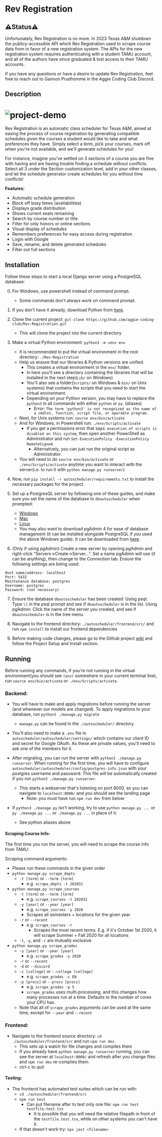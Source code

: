 # Rev Registration

## ⚠️Status⚠️

Unfortunately, Rev Registration is no more. In 2023 Texas A&M shutdown the publicy-accessible API which Rev Registration used to scrape course data from in favor of a new registration system. The APIs for the new registration system requires authenticating with a student TAMU account, and all of the authors have since graduated & lost access to their TAMU accounts. 

If you have any questions or have a desire to update Rev Registration, feel free to reach out to Gannon Prudhomme in the Aggie Coding Club Discord. 

## Description

# ![project-demo](./assets/project-demo.gif)

Rev Registration is an automatic class scheduler for Texas A&M, aimed at easing the process
of course registration by generating compatible schedules given the courses a student would
like to take and what preferences they have. Simply select a term, pick your courses, mark off when
you're not available, and we'll generate schedules for you!

For instance, imagine you've settled on 3 sections of a course you are fine with having and are having
trouble finding a schedule without conflicts. Select all 3 under the Section customization level,
add in your other classes, and let the schedule generator create schedules for you without time conflicts!

**Features:**

- Automatic schedule generation
- Block off busy times (availabilities)
- Displays grade distribution
- Shows current seats remaining
- Search by course number or title
- Filter for only honors or online sections
- Visual display of schedules
- Remembers preferences for easy access during registration
- Login with Google
- Save, rename, and delete generated schedules
- Filter out full sections

## Installation

Follow these steps to start a local Django server using a PostgreSQL database:

0) For Windows, use powershell instead of command prompt.
    - Some commands don't always work on command prompt.
1) If you don’t have it already, download Python from [here](https://www.python.org/downloads/).
2) Clone the current project: `git clone https://github.com/aggie-coding-club/Rev-Registration.git`
    - This will clone the project into the current directory
3) Make a virtual Python environment: `python3 -m venv env`
    - It is recommended to put the virtual environment in the root directory: `./Rev-Registration`
    - Help us ensure that our libraries & Python versions are unified.
        - This creates a virtual environment in the `env/` folder.
        - In here you'll see a directory containing the libraries that will be installed in the next step(`Lib/` on Windows)
        - You'll also see a folder(`Scripts/` on Windows & `bin/` on Unix systems) that contains the scripts that you need to start the virtual environment.
        - Depending on your Python version, you may have to replace the `python3` in all commands with either `python` or `py`. (aliases)
            - Error: `The term 'python3' is not recognized as the name of a cmdlet, function, script file, or operable program.`
    - Next, for Unix systems run: `source env/bin/activate`
    - And for Windows, in Powershell run: `./env/Scripts/activate`
        - If you get a permissions error that says: `execution of scripts is disabled on this system`, then open another PowerShell as Administrator and run `Set-ExecutionPolicy -ExecutionPolicy RemoteSigned`.
            - Alternatively, you can just run the original script as Administrator.
    - You will need to do `source env/bin/activate` or `./env/Scripts/activate` anytime you want to interact with the server(i.e. to run it with `python manage.py runserver`)
4) Now, run `pip install -r autoscheduler/requirements.txt` to install the necessary packages for the project.
5) Set up a PostgresQL server by following one of these guides, and make sure you set the name of the database to `dbautoscheduler` when prompted:
    - [Windows](http://www.postgresqltutorial.com/install-postgresql/)
    - [Mac](https://github.com/aggie-coding-club/Automatic-Aggie-Scheduler/wiki/Setup-Postgres-PGAdmin-on-MacOs)
    - [Linux](https://www.techrepublic.com/blog/diy-it-guy/diy-a-postgresql-database-server-setup-anyone-can-handle/)
    - You may also want to download pgAdmin 4 for ease of database management (it can be installed alongside PostgreSQL if you used the above Windows guide). It can be downloaded from [here](https://www.pgadmin.org/download/).

6) (Only if using pgAdmin) Create a new server by opening pgAdmin and right-click “Servers->Create->Server…”. Set a name pgAdmin will use (it can be anything), then change to the Connection tab. Ensure the following settings are being used:

```text
Host name/address: localhost
Port: 5432
Maintenance database: postgres
Username: postgres
Password: (not necessary)
```

7) Ensure the database `dbautoscheduler` has been created:
Using psql: Type `\l` in the psql prompt and see if `dbautoscheduler` is in the list.
Using pgAdmin: Click the name of the server you created, and see if `dbautoscheduler` is in the tree menu.

8) Navigate to the frontend directory: `./autoscheduler/frontend/src/` and run `npm install` to install our frontend dependencies
    
9) Before making code changes, please go to the Github project [wiki](https://github.com/aggie-coding-club/Rev-Registration/wiki) and follow the Project Setup and Install section.

## Running

Before running any commands, if you're not running in the virtual environment(you should see `(env)` somewhere in your current terminal line), run `source env/bin/activate` or `./env/Scripts/activate`.

### Backend:
- You will have to make and apply migrations before running the server (and whenever our models are changed). To apply migrations to your database, run `python3 ./manage.py migrate`
    - `manage.py` can be found in the `./autoscheduler/` directory.
    
- You'll also need to make a `.env` file in `autoscheduler/autoscheduler/settings/` which contains our client ID and secret for Google OAuth. As these are private values, you'll need to ask one of the members for it.

- After migrating, you can run the server with `python3 ./manage.py runserver`. When running for the first time, you will have to configure `autoscheduler/autoscheduler/config/postgres-info.json` with your postgres username and password. This file will be automatically created if you run `python3 ./manage.py runserver`.
     - This starts a webserver that's listening on port 8000, so you can navigate to `localhost:8000/` and you should see the landing page
          - Note: you must have run `npm run dev` from below

- If `python3 ./manage.py` isn't working, try to use `python manage.py ...` or `py ./manage.py ...` or `./manage.py ...` in place of it.
    - See python aliases above

#### Scraping Course Info:
The first time you run the server, you will need to scrape the course info from TAMU:

Scraping command arguments:
- Please run these commands in the given order
- `python manage.py scrape_depts`
  - `-t [term]` or `--term [term]`
    - e.g. `scrape_depts -t 202031`
- `python manage.py scrape_courses`
  - `-t [term]` or `--term [term]`
    - e.g. `scrape_courses -t 202031`
  - `-y [year]` or `--year [year]`
    - e.g. `scrape_courses -y 2020`
    - Scrapes all semesters + locations for the given year
  - `-r` or `--recent`
    - e.g. `scrape_courses -r`
      - Scrapes the most recent terms. E.g. if it's October 1st 2020, it will scrape Summer + Fall 2020 for all locations
  - `-t`, `-y`, and `-r` are mutually exclusive
- `python manage.py scrape_grades`
  - `-y [year]` or `--year [year]`
    - e.g. `scrape_grades -y 2020`
  - `-r` or `--recent`
  - `-d` or `--discord`
  - `-c [college]` or `--college [college]`
    - e.g. `scrape_grades -c EN`
  - `-p [procs]` or `--procs [procs]`
    - e.g. `scrape_grades -p 5`
    - `scrape_grades` uses multi-processing, and this changes how many processes run at a time. Defaults to the number of cores your CPU has.
  - Note that all of `scrape_grades` arguments can be used at the same time, except for `--year` and `--recent`

### Frontend:
- Navigate to the frontend source directory: `cd ./autoscheduler/frontend/src` and run `npm run dev`
    - This sets up a watch for file changes and compiles them
    - If you already have `python manage.py runserver` running, you can see the server at `localhost:8000/` and refresh after you change files and `npm run dev` re-compiles them.
    - ctrl-c to quit

#### Testing:

- The frontend has automated test suites which can be run with:
    - `cd ./autoscheduler/frontend/src`
    - `npm run test`
        - Can put filename after to test only one file: `npm run test testfile.test.tsx`
            - It is possible that you will need the relative filepath in front of the `testfile.test.tsx`, while on other systems you can't have it.
    - If that doesn't work try: `npx jest <filename>`
